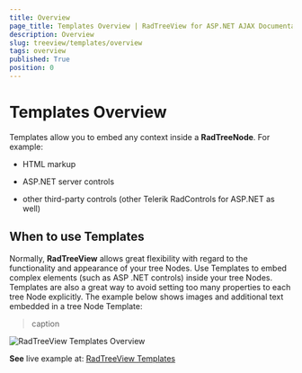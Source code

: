 ```yaml
---
title: Overview
page_title: Templates Overview | RadTreeView for ASP.NET AJAX Documentation
description: Overview
slug: treeview/templates/overview
tags: overview
published: True
position: 0
---
```


# Templates Overview



Templates allow you to embed any context inside a **RadTreeNode**. For example:

* HTML markup

* ASP.NET server controls

* other third-party controls (other Telerik RadControls for ASP.NET as well)

## When to use Templates

Normally, **RadTreeView** allows great flexibility with regard to the functionality and appearance of your tree Nodes. Use Templates to embed complex elements (such as ASP .NET controls) inside your tree Nodes. Templates are also a great way to avoid setting too many properties to each tree Node explicitly. The example below shows images and additional text embedded in a tree Node Template:


>caption 

![RadTreeView Templates Overview](images/treeview_templatesoverview.jpg)


**See** live example at: [RadTreeView Templates](https://demos.telerik.com/aspnet-ajax/TreeView/Examples/Functionality/Templates/DefaultCS.aspx)
